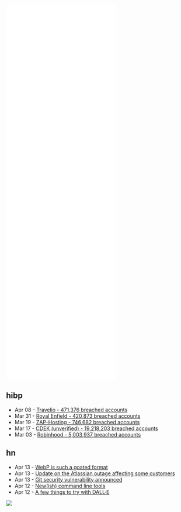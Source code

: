 ![Metrics](https://raw.githubusercontent.com/phixion/phixion/master/metrics.svg)

## hibp

<!--
for https://github.com/phixion/phixion/blob/main/.github/workflows/feeds.yml
-->
<!--START_SECTION:haveibeenpwnd-->
- Apr 08 - [Travelio - 471,376 breached accounts](https://haveibeenpwned.com/PwnedWebsites#Travelio)
- Mar 31 - [Royal Enfield - 420,873 breached accounts](https://haveibeenpwned.com/PwnedWebsites#RoyalEnfield)
- Mar 19 - [ZAP-Hosting - 746,682 breached accounts](https://haveibeenpwned.com/PwnedWebsites#ZAPHosting)
- Mar 17 - [CDEK (unverified) - 19,218,203 breached accounts](https://haveibeenpwned.com/PwnedWebsites#CDEK)
- Mar 03 - [Robinhood - 5,003,937 breached accounts](https://haveibeenpwned.com/PwnedWebsites#Robinhood)
<!--END_SECTION:haveibeenpwnd-->

## hn

<!--
for https://github.com/phixion/phixion/blob/main/.github/workflows/feeds.yml
-->
<!--START_SECTION:hn-->
- Apr 13 - [WebP is such a goated format](https://sandyuraz.com/blogs/webp/)
- Apr 13 - [Update on the Atlassian outage affecting some customers](https://www.atlassian.com/engineering/april-2022-outage-update)
- Apr 13 - [Git security vulnerability announced](https://github.blog/2022-04-12-git-security-vulnerability-announced/)
- Apr 12 - [New(ish) command line tools](https://jvns.ca/blog/2022/04/12/a-list-of-new-ish--command-line-tools/)
- Apr 12 - [A few things to try with DALL·E](https://www.bramadams.dev/projects/dalle-tricks)
<!--END_SECTION:hn-->

<!--
for https://yhype.me
-->
![](https://hit.yhype.me/github/profile?user_id=13013670)
